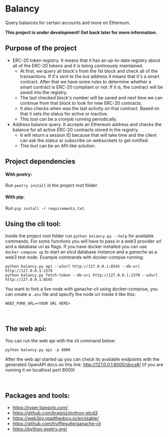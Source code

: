 # Balancy

Query balances for certain accounts and more on Ethereum.

**This project is under development! Get back later for more information.**
&nbsp;

## Purpose of the project

- ERC-20 token registry. It means that it has an up-to-date registry about all of the ERC-20 tokens and it is being continously maintained.
    - At first, we query all block's from the 1st block and check all of the transactions. If it's sent to the `0x0` address it means that it's a smart contract. After that we have some rules to determine whether a smart contract is ERC-20 compliant or not. If it is, the contract will be saved into the registry.
    - The last checked block's number will be saved and next time we can continue from that block to look for new ERC-20 contracts.
    - It also checks when was the last activity on that contract. Based on that it sets the status for active or inactive.
    - This tool can be a cronjob running periodically.
- Address balance query. It accepts an Ethereum address and checks the balance for all active ERC-20 contracts stored in the registry.
    - It will return a session ID because that will take time and the client can ask the status or subscribe on websockets to get notified.
    - This tool can be an API-like solution.

## Project dependencies

#### With poetry:
Run `poetry install` in the project root folder.
#### With pip:
Run `pip install -r requirements.txt`.
&nbsp;

## Using the cli tool:
Inside the project root folder run `python balancy.py --help` for available commands.
For some functions you will have to pass in a web3 provider url and a database uri as flags.
If you have docker installed you can use `docker-compose up` to start an *etcd* database instance and a *ganache* as a web3 test node.
Example commands with docker-compse running:
```console
python balancy.py api --w3url http://127.0.0.1:8545 --db-uri http://127.0.0.1:2379
python balancy.py fetch-token --db-uri http://127.0.0.1:2379 --w3url http://127.0.0.1:8545
```
You want to fork a live node with ganache-cli using docker-compose, you can create a `.env` file and specify the node url inside it like this:
```
WEB3_FORK_URL=<YOUR URL HERE>
```

&nbsp;
## The web api:
You can run the web api with the cli command below:
```console
python balancy.py api -p 8000
```
After the web api started up you can check its available endpoints with the generated OpenAPI docs on this link: http://127.0.0.1:8000/docs#/ (if you are running it on localhost port 8000)

&nbsp;
## Packages and tools:
- https://typer.tiangolo.com/
- https://github.com/kragniz/python-etcd3
- https://web3py.readthedocs.io/en/stable/
- https://github.com/trufflesuite/ganache-cli
- https://python-poetry.org/
